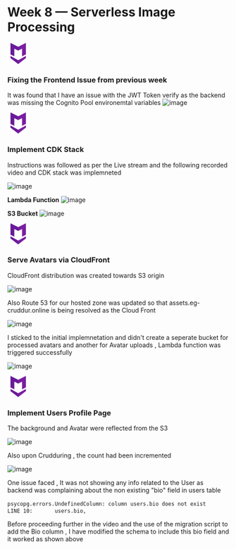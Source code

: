 # Week 8 — Serverless Image Processing

![alt text](https://github.com/adam-p/markdown-here/raw/master/src/common/images/icon48.png "Logo Title Text 1")
### Fixing the Frontend Issue from previous week

It was found that I have an issue with the JWT Token verify as the backend was missing the Cognito Pool environemtal variables 
![image](https://user-images.githubusercontent.com/125532497/233379115-d4a3dd93-73cf-4901-9f2b-6875893b0df3.png)


![alt text](https://github.com/adam-p/markdown-here/raw/master/src/common/images/icon48.png "Logo Title Text 1")
### Implement CDK Stack

Instructions was followed as per the Live stream and the following recorded video and CDK stack was implemneted 

![image](https://user-images.githubusercontent.com/125532497/233326782-c390dbff-031b-48d4-8433-4f5b8be0ad43.png)

**Lambda Function**
![image](https://user-images.githubusercontent.com/125532497/233357759-d2042a08-3182-43c4-ab74-53dfbd71f053.png)


**S3 Bucket**
![image](https://user-images.githubusercontent.com/125532497/233358033-4c9d0e8a-0f63-4419-83db-28e0b1ed1948.png)

![alt text](https://github.com/adam-p/markdown-here/raw/master/src/common/images/icon48.png "Logo Title Text 1")
### Serve Avatars via CloudFront

CloudFront distribution was created towards S3 origin 

![image](https://user-images.githubusercontent.com/125532497/233359126-b0e253cc-8c22-4347-ae62-d0b33dc22461.png)

Also Route 53 for our hosted zone was updated so that assets.eg-cruddur.online is being resolved as the Cloud Front

![image](https://user-images.githubusercontent.com/125532497/233359466-33949e9c-35d3-49d9-8c1e-6d9ebcc9088d.png)

I sticked to the initial implemnetation and didn't create a seperate bucket for processed avatars and another for Avatar uploads , Lambda function was triggered successfully 

![image](https://user-images.githubusercontent.com/125532497/233363473-35327c5f-5082-432d-81f0-346942d6bd01.png)

![alt text](https://github.com/adam-p/markdown-here/raw/master/src/common/images/icon48.png "Logo Title Text 1")
### Implement Users Profile Page

The background and Avatar were reflected from the S3 

![image](https://user-images.githubusercontent.com/125532497/233385822-e254c73b-76cc-4894-8e29-cecd45bf0063.png)

Also upon Crudduring , the count had been incremented 

![image](https://user-images.githubusercontent.com/125532497/233389011-1a578071-e358-4fa0-a460-9482942b33cb.png)

One issue faced , It was not showing any info related to the User as backend was complaining about the non existing "bio" field in users table 

```
psycopg.errors.UndefinedColumn: column users.bio does not exist
LINE 10:       users.bio,
```

Before proceeding further in the video and the use of the migration script to add the Bio column , I have modified the schema to include this bio field and it worked as shown above 


